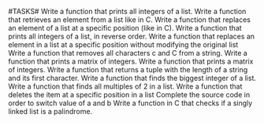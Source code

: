 #TASKS#
Write a function that prints all integers of a list.
Write a function that retrieves an element from a list like in C.
Write a function that replaces an element of a list at a specific position (like in C).
Write a function that prints all integers of a list, in reverse order.
Write a function that replaces an element in a list at a specific position without modifying the original list
Write a function that removes all characters c and C from a string.
Write a function that prints a matrix of integers.
Write a function that prints a matrix of integers.
Write a function that returns a tuple with the length of a string and its first character.
Write a function that finds the biggest integer of a list.
Write a function that finds all multiples of 2 in a list.
Write a function that deletes the item at a specific position in a list
Complete the source code in order to switch value of a and b
Write a function in C that checks if a singly linked list is a palindrome.
